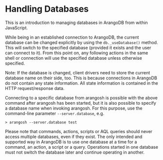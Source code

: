 <a name="handling_databases"></a>
# Handling Databases

This is an introduction to managing databases in ArangoDB from within 
JavaScript. 

While being in an established connection to ArangoDB, the current
database can be changed explicitly by using the `db._useDatabase()`
method. This will switch to the specified database (provided it
exists and the user can connect to it). From this point on, any
following actions in the same shell or connection will use the
specified database unless otherwise specified.

Note: If the database is changed, client drivers need to store the 
current database name on their side, too. This is because connections
in ArangoDB do not contain any state information. All state information
is contained in the HTTP request/response data.

Connecting to a specific database from arangosh is possible with
the above command after arangosh has been started, but it is also
possible to specify a database name when invoking arangosh. 
For this purpose, use the command-line parameter `--server.database`,
e.g.

    > arangosh --server.database test 

Please note that commands, actions, scripts or AQL queries should never
access multiple databases, even if they exist. The only intended and
supported way in ArangoDB is to use one database at a time for a command,
an action, a script or a query. Operations started in one database must
not switch the database later and continue operating in another.

